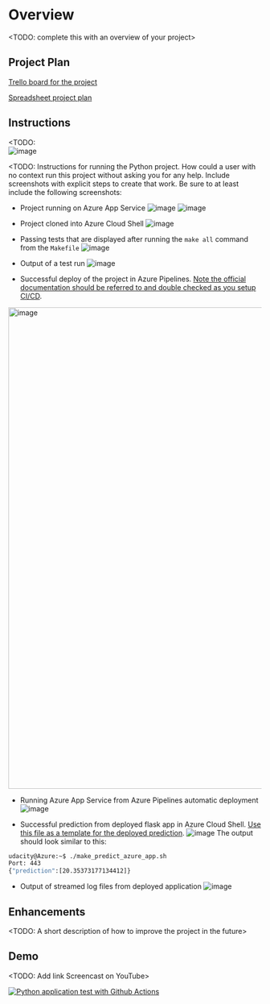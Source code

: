 # Overview

<TODO: complete this with an overview of your project>

## Project Plan

[Trello board for the project](https://trello.com/invite/b/vcwW9Z13/b3d6ff6f3ab216eb0ddee1669d876e1e/project-continuous-delivery)

[Spreadsheet project plan](https://docs.google.com/spreadsheets/d/19F7r7jPMtiiVVFunNz7IW23RaTb3t96M-WNWWphBlFk/edit?usp=sharing)

## Instructions

<TODO:  
![image](https://user-images.githubusercontent.com/62774791/187070302-38e01986-2549-499d-868b-4ec506bc4747.png)

<TODO:  Instructions for running the Python project.  How could a user with no context run this project without asking you for any help.  Include screenshots with explicit steps to create that work. Be sure to at least include the following screenshots:

* Project running on Azure App Service
![image](https://user-images.githubusercontent.com/62774791/187051625-7824b8ad-98f4-4a57-8cd1-8ab6c2b341df.png)
![image](https://user-images.githubusercontent.com/62774791/187051660-1a71c99b-38e4-4b25-ac0b-b746d435c740.png)

* Project cloned into Azure Cloud Shell
![image](https://user-images.githubusercontent.com/62774791/187049262-04ce460e-758c-452c-84d2-ae8f880836d5.png)

* Passing tests that are displayed after running the `make all` command from the `Makefile`
![image](https://user-images.githubusercontent.com/62774791/187049449-efc33f21-f4b4-4e96-93f6-4d93d9c20c25.png)

* Output of a test run
![image](https://user-images.githubusercontent.com/62774791/187049637-59810cd1-ca37-4540-874b-f27617df358d.png)

* Successful deploy of the project in Azure Pipelines.  [Note the official documentation should be referred to and double checked as you setup CI/CD](https://docs.microsoft.com/en-us/azure/devops/pipelines/ecosystems/python-webapp?view=azure-devops).
<img width="956" alt="image" src="https://user-images.githubusercontent.com/62774791/187068629-19faa505-642d-46a1-a0fa-cb748a74c374.png">


* Running Azure App Service from Azure Pipelines automatic deployment
![image](https://user-images.githubusercontent.com/62774791/187068565-39b30100-898a-4f2b-97e5-78d3ca401c02.png)

* Successful prediction from deployed flask app in Azure Cloud Shell.  [Use this file as a template for the deployed prediction](https://github.com/udacity/nd082-Azure-Cloud-DevOps-Starter-Code/blob/master/C2-AgileDevelopmentwithAzure/project/starter_files/flask-sklearn/make_predict_azure_app.sh).
![image](https://user-images.githubusercontent.com/62774791/187051617-234e7219-95a9-4200-b488-b725a5f17ac4.png)
The output should look similar to this:

```bash
udacity@Azure:~$ ./make_predict_azure_app.sh
Port: 443
{"prediction":[20.35373177134412]}
```

* Output of streamed log files from deployed application
![image](https://user-images.githubusercontent.com/62774791/187070211-1d137b25-40dd-4d84-8052-3eb2a6cfe140.png)

> 

## Enhancements

<TODO: A short description of how to improve the project in the future>

## Demo 

<TODO: Add link Screencast on YouTube>

[![Python application test with Github Actions](https://github.com/Algomen/DevOpsProject02CICD/actions/workflows/pythonapp.yml/badge.svg)](https://github.com/Algomen/DevOpsProject02CICD/actions/workflows/pythonapp.yml)
